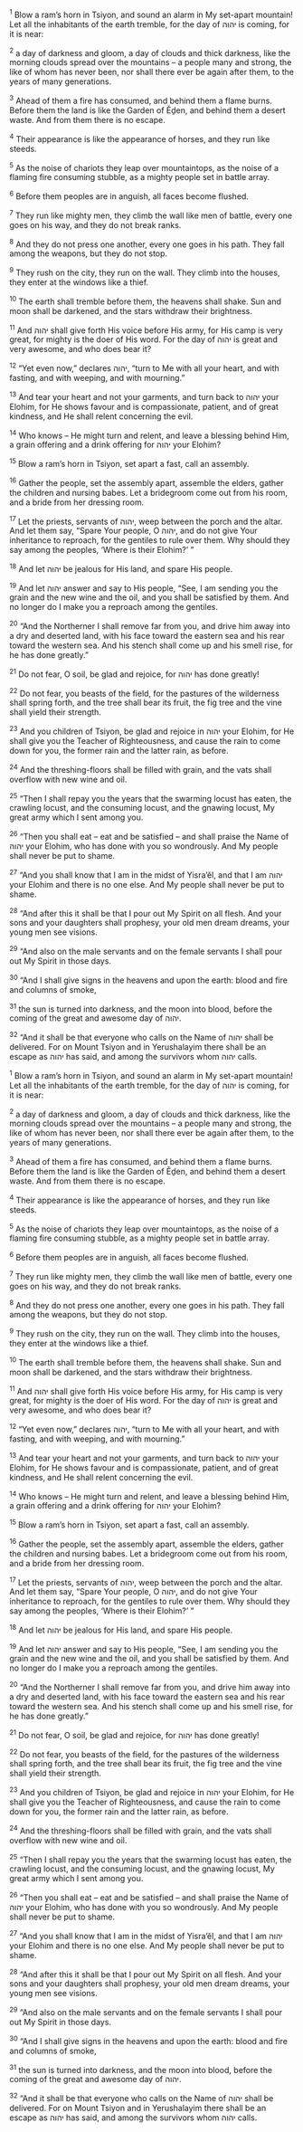 <sup>1</sup> Blow a ram’s horn in Tsiyon, and sound an alarm in My set-apart mountain! Let all the inhabitants of the earth tremble, for the day of יהוה is coming, for it is near:

<sup>2</sup> a day of darkness and gloom, a day of clouds and thick darkness, like the morning clouds spread over the mountains – a people many and strong, the like of whom has never been, nor shall there ever be again after them, to the years of many generations.

<sup>3</sup> Ahead of them a fire has consumed, and behind them a flame burns. Before them the land is like the Garden of Ĕḏen, and behind them a desert waste. And from them there is no escape.

<sup>4</sup> Their appearance is like the appearance of horses, and they run like steeds.

<sup>5</sup> As the noise of chariots they leap over mountaintops, as the noise of a flaming fire consuming stubble, as a mighty people set in battle array.

<sup>6</sup> Before them peoples are in anguish, all faces become flushed.

<sup>7</sup> They run like mighty men, they climb the wall like men of battle, every one goes on his way, and they do not break ranks.

<sup>8</sup> And they do not press one another, every one goes in his path. They fall among the weapons, but they do not stop.

<sup>9</sup> They rush on the city, they run on the wall. They climb into the houses, they enter at the windows like a thief.

<sup>10</sup> The earth shall tremble before them, the heavens shall shake. Sun and moon shall be darkened, and the stars withdraw their brightness.

<sup>11</sup> And יהוה shall give forth His voice before His army, for His camp is very great, for mighty is the doer of His word. For the day of יהוה is great and very awesome, and who does bear it?

<sup>12</sup> “Yet even now,” declares יהוה, “turn to Me with all your heart, and with fasting, and with weeping, and with mourning.”

<sup>13</sup> And tear your heart and not your garments, and turn back to יהוה your Elohim, for He shows favour and is compassionate, patient, and of great kindness, and He shall relent concerning the evil.

<sup>14</sup> Who knows – He might turn and relent, and leave a blessing behind Him, a grain offering and a drink offering for יהוה your Elohim?

<sup>15</sup> Blow a ram’s horn in Tsiyon, set apart a fast, call an assembly.

<sup>16</sup> Gather the people, set the assembly apart, assemble the elders, gather the children and nursing babes. Let a bridegroom come out from his room, and a bride from her dressing room.

<sup>17</sup> Let the priests, servants of יהוה, weep between the porch and the altar. And let them say, “Spare Your people, O יהוה, and do not give Your inheritance to reproach, for the gentiles to rule over them. Why should they say among the peoples, ‘Where is their Elohim?’ ”

<sup>18</sup> And let יהוה be jealous for His land, and spare His people.

<sup>19</sup> And let יהוה answer and say to His people, “See, I am sending you the grain and the new wine and the oil, and you shall be satisfied by them. And no longer do I make you a reproach among the gentiles.

<sup>20</sup> “And the Northerner I shall remove far from you, and drive him away into a dry and deserted land, with his face toward the eastern sea and his rear toward the western sea. And his stench shall come up and his smell rise, for he has done greatly.”

<sup>21</sup> Do not fear, O soil, be glad and rejoice, for יהוה has done greatly!

<sup>22</sup> Do not fear, you beasts of the field, for the pastures of the wilderness shall spring forth, and the tree shall bear its fruit, the fig tree and the vine shall yield their strength.

<sup>23</sup> And you children of Tsiyon, be glad and rejoice in יהוה your Elohim, for He shall give you the Teacher of Righteousness, and cause the rain to come down for you, the former rain and the latter rain, as before.

<sup>24</sup> And the threshing-floors shall be filled with grain, and the vats shall overflow with new wine and oil.

<sup>25</sup> “Then I shall repay you the years that the swarming locust has eaten, the crawling locust, and the consuming locust, and the gnawing locust, My great army which I sent among you.

<sup>26</sup> “Then you shall eat – eat and be satisfied – and shall praise the Name of יהוה your Elohim, who has done with you so wondrously. And My people shall never be put to shame.

<sup>27</sup> “And you shall know that I am in the midst of Yisra’ĕl, and that I am יהוה your Elohim and there is no one else. And My people shall never be put to shame.

<sup>28</sup> “And after this it shall be that I pour out My Spirit on all flesh. And your sons and your daughters shall prophesy, your old men dream dreams, your young men see visions.

<sup>29</sup> “And also on the male servants and on the female servants I shall pour out My Spirit in those days.

<sup>30</sup> “And I shall give signs in the heavens and upon the earth: blood and fire and columns of smoke,

<sup>31</sup> the sun is turned into darkness, and the moon into blood, before the coming of the great and awesome day of יהוה.

<sup>32</sup> “And it shall be that everyone who calls on the Name of יהוה shall be delivered. For on Mount Tsiyon and in Yerushalayim there shall be an escape as יהוה has said, and among the survivors whom יהוה calls.

<sup>1</sup> Blow a ram’s horn in Tsiyon, and sound an alarm in My set-apart mountain! Let all the inhabitants of the earth tremble, for the day of יהוה is coming, for it is near:

<sup>2</sup> a day of darkness and gloom, a day of clouds and thick darkness, like the morning clouds spread over the mountains – a people many and strong, the like of whom has never been, nor shall there ever be again after them, to the years of many generations.

<sup>3</sup> Ahead of them a fire has consumed, and behind them a flame burns. Before them the land is like the Garden of Ĕḏen, and behind them a desert waste. And from them there is no escape.

<sup>4</sup> Their appearance is like the appearance of horses, and they run like steeds.

<sup>5</sup> As the noise of chariots they leap over mountaintops, as the noise of a flaming fire consuming stubble, as a mighty people set in battle array.

<sup>6</sup> Before them peoples are in anguish, all faces become flushed.

<sup>7</sup> They run like mighty men, they climb the wall like men of battle, every one goes on his way, and they do not break ranks.

<sup>8</sup> And they do not press one another, every one goes in his path. They fall among the weapons, but they do not stop.

<sup>9</sup> They rush on the city, they run on the wall. They climb into the houses, they enter at the windows like a thief.

<sup>10</sup> The earth shall tremble before them, the heavens shall shake. Sun and moon shall be darkened, and the stars withdraw their brightness.

<sup>11</sup> And יהוה shall give forth His voice before His army, for His camp is very great, for mighty is the doer of His word. For the day of יהוה is great and very awesome, and who does bear it?

<sup>12</sup> “Yet even now,” declares יהוה, “turn to Me with all your heart, and with fasting, and with weeping, and with mourning.”

<sup>13</sup> And tear your heart and not your garments, and turn back to יהוה your Elohim, for He shows favour and is compassionate, patient, and of great kindness, and He shall relent concerning the evil.

<sup>14</sup> Who knows – He might turn and relent, and leave a blessing behind Him, a grain offering and a drink offering for יהוה your Elohim?

<sup>15</sup> Blow a ram’s horn in Tsiyon, set apart a fast, call an assembly.

<sup>16</sup> Gather the people, set the assembly apart, assemble the elders, gather the children and nursing babes. Let a bridegroom come out from his room, and a bride from her dressing room.

<sup>17</sup> Let the priests, servants of יהוה, weep between the porch and the altar. And let them say, “Spare Your people, O יהוה, and do not give Your inheritance to reproach, for the gentiles to rule over them. Why should they say among the peoples, ‘Where is their Elohim?’ ”

<sup>18</sup> And let יהוה be jealous for His land, and spare His people.

<sup>19</sup> And let יהוה answer and say to His people, “See, I am sending you the grain and the new wine and the oil, and you shall be satisfied by them. And no longer do I make you a reproach among the gentiles.

<sup>20</sup> “And the Northerner I shall remove far from you, and drive him away into a dry and deserted land, with his face toward the eastern sea and his rear toward the western sea. And his stench shall come up and his smell rise, for he has done greatly.”

<sup>21</sup> Do not fear, O soil, be glad and rejoice, for יהוה has done greatly!

<sup>22</sup> Do not fear, you beasts of the field, for the pastures of the wilderness shall spring forth, and the tree shall bear its fruit, the fig tree and the vine shall yield their strength.

<sup>23</sup> And you children of Tsiyon, be glad and rejoice in יהוה your Elohim, for He shall give you the Teacher of Righteousness, and cause the rain to come down for you, the former rain and the latter rain, as before.

<sup>24</sup> And the threshing-floors shall be filled with grain, and the vats shall overflow with new wine and oil.

<sup>25</sup> “Then I shall repay you the years that the swarming locust has eaten, the crawling locust, and the consuming locust, and the gnawing locust, My great army which I sent among you.

<sup>26</sup> “Then you shall eat – eat and be satisfied – and shall praise the Name of יהוה your Elohim, who has done with you so wondrously. And My people shall never be put to shame.

<sup>27</sup> “And you shall know that I am in the midst of Yisra’ĕl, and that I am יהוה your Elohim and there is no one else. And My people shall never be put to shame.

<sup>28</sup> “And after this it shall be that I pour out My Spirit on all flesh. And your sons and your daughters shall prophesy, your old men dream dreams, your young men see visions.

<sup>29</sup> “And also on the male servants and on the female servants I shall pour out My Spirit in those days.

<sup>30</sup> “And I shall give signs in the heavens and upon the earth: blood and fire and columns of smoke,

<sup>31</sup> the sun is turned into darkness, and the moon into blood, before the coming of the great and awesome day of יהוה.

<sup>32</sup> “And it shall be that everyone who calls on the Name of יהוה shall be delivered. For on Mount Tsiyon and in Yerushalayim there shall be an escape as יהוה has said, and among the survivors whom יהוה calls.

